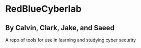 # RedBlueCyberlab
## By Calvin, Clark, Jake, and Saeed

A repo of tools for use in learning and studying cyber security
